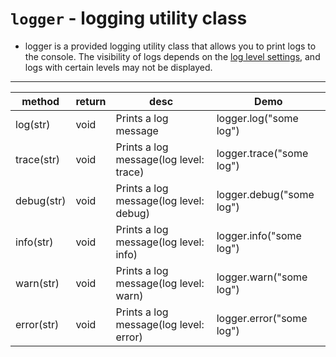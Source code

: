 # `logger` - logging utility class

- logger is a provided logging utility class that allows you to print logs to the console. The visibility of logs depends on the [log level settings](../ide-setting.md#Common), and logs with certain levels may not be displayed.
---

| method  |  return  |  desc  |  Demo  |
| ------------ | ------------ | ------------ |------------ |
| log(str) | void | Prints a log message | logger.log("some log")| 
| trace(str) | void | Prints a log message(log level: trace) | logger.trace("some log")| 
| debug(str) | void | Prints a log message(log level: debug) | logger.debug("some log")| 
| info(str) | void | Prints a log message(log level: info) | logger.info("some log")| 
| warn(str) | void | Prints a log message(log level: warn) | logger.warn("some log")| 
| error(str) | void | Prints a log message(log level: error) | logger.error("some log")| 

